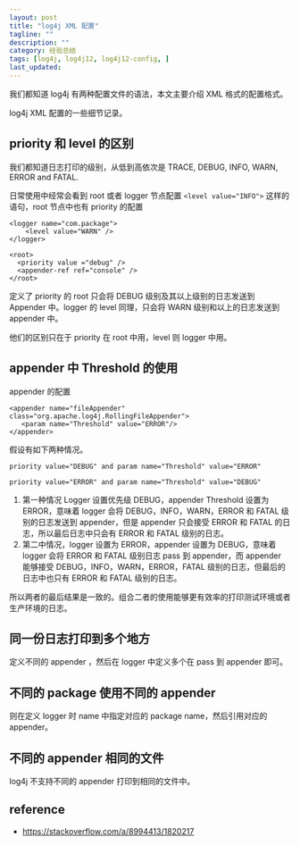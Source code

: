 ```yaml
---
layout: post
title: "log4j XML 配置"
tagline: ""
description: ""
category: 经验总结
tags: [log4j, log4j12, log4j12-config, ]
last_updated:
---
```


我们都知道 log4j 有两种配置文件的语法，本文主要介绍 XML 格式的配置格式。

log4j XML 配置的一些细节记录。

## priority 和 level 的区别

我们都知道日志打印的级别，从低到高依次是 TRACE, DEBUG, INFO, WARN, ERROR and FATAL.

日常使用中经常会看到 root 或者 logger 节点配置 `<level value="INFO">` 这样的语句，root 节点中也有 priority 的配置

    <logger name="com.package">
        <level value="WARN" />
    </logger>

    <root>
      <priority value ="debug" />
      <appender-ref ref="console" />
    </root>

定义了 priority 的 root 只会将 DEBUG 级别及其以上级别的日志发送到 Appender 中。logger 的 level 同理，只会将 WARN 级别和以上的日志发送到 appender 中。

他们的区别只在于 priority 在 root 中用，level 则 logger 中用。

## appender 中 Threshold 的使用
appender 的配置

    <appender name="fileAppender" class="org.apache.log4j.RollingFileAppender">
       <param name="Threshold" value="ERROR"/>
    </appender>

假设有如下两种情况。

    priority value="DEBUG" and param name="Threshold" value="ERROR"

    priority value="ERROR" and param name="Threshold" value="DEBUG"

1. 第一种情况 Logger 设置优先级 DEBUG，appender Threshold 设置为 ERROR，意味着 logger 会将  DEBUG，INFO，WARN，ERROR 和 FATAL 级别的日志发送到 appender，但是 appender 只会接受 ERROR 和 FATAL 的日志，所以最后日志中只会有 ERROR 和 FATAL 级别的日志。
2. 第二中情况，logger 设置为 ERROR，appender 设置为 DEBUG，意味着 logger 会将 ERROR 和 FATAL 级别日志 pass 到 appender，而 appender 能够接受 DEBUG，INFO，WARN，ERROR，FATAL 级别的日志，但最后的日志中也只有 ERROR 和 FATAL 级别的日志。

所以两者的最后结果是一致的。组合二者的使用能够更有效率的打印测试环境或者生产环境的日志。

## 同一份日志打印到多个地方
定义不同的 appender ，然后在 logger 中定义多个在 pass 到 appender 即可。

## 不同的 package 使用不同的 appender
则在定义 logger 时 name 中指定对应的 package name，然后引用对应的 appender。

## 不同的 appender 相同的文件
log4j 不支持不同的 appender 打印到相同的文件中。

## reference

- <https://stackoverflow.com/a/8994413/1820217>
